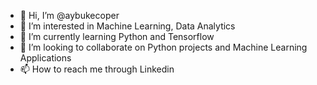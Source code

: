 - 👋 Hi, I’m @aybukecoper
- 👀 I’m interested in Machine Learning, Data Analytics 
- 🌱 I’m currently learning Python and Tensorflow
- 💞️ I’m looking to collaborate on Python projects and Machine Learning Applications
- 📫 How to reach me through Linkedin

<!---
aybukesenturk/aybukesenturk is a ✨ special ✨ repository because its `README.md` (this file) appears on your GitHub profile.
You can click the Preview link to take a look at your changes.
--->
